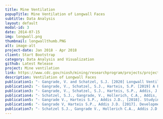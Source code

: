 ```yaml
---
title: Mine Ventilation
popupTitle: Mine Ventilation of Longwall Faces
subtitle: Data Analysis
layout: default
modal-id: 3
date: 2014-07-15
img: longwall.png
thumbnail: longwallthumb.PNG
alt: image-alt
project-date: Jan 2018 - Apr 2018
client: Start Bootstrap
category: Data Analysis and Visualization
github: Latest Release
project: Mine ventilation
link: https://www.cdc.gov/niosh/mining/researchprogram/projects/project_2014_927ZLDT.html
description: Ventilation of Longwall Faces
publication1: "- Gangrade, V. and Schatzel, S.J. [2020] Longwall Ventilation Field Studies: A Comparison of Bleeder and Bleederless Systems. In: proceedings of the Society of Mining, Metallurgy & Exploration Annual Conference. Phoenix, AZ: Feb 24-27"
publication2: "- Gangrade, V., Schatzel, S.J., Harteis, S.P. [2019] A Field Study of Longwall Mine Ventilation Using Tracer Gas in a Trona Mine. Springer Mining, Metallurgy & Exploration. ISSN: 2524-3462."
publication3: "- Gangrade, V., Schatzel, S.J., Harteis, S.P., Addis, J.D. [2019] Investigating the Impact of Caving on Longwall Mine Ventilation Using Scaled Physical Modeling. Springer Mining, Metallurgy & Exploration. 2019 Aug;36(4):729-740. "
publication4: "- Schatzel, S.J., Gangrade, V., Hollerich, C.A., Addis, J.D., Chasko, L.L. [2019] Face Ventilation on a Bleederless Longwall Panel. Springer Mining, Metallurgy & Exploration."
publication5: "- Gangrade V., Harteis S.P., Addis J.D., [2018]. Studying Longwall Ventilation with Physical Modeling. Coal Age Magazine. Vol. 123 No. 6. pp. 38-39."
publication6: "- Gangrade V, Harteis S.P., Addis J.D. [2017]. Development and Applications of a Scaled Aerodynamic Model for Simulations of Airflow in a Longwall Panel. In: proceedings of the 16th North American Mine Ventilation Symposium. Golden, CO: Colorado School of Mines. pp. 6-17–6-24."
publication7: "- Schatzel S.J., Gangrade V., Hollerich C.A., Addis J.D., Chasko L.L., [2017]. Tracer gas study to determine face ventilation air and gob gas movement patterns on a bleederless longwall panel. 2017 SME Annual Meeting and Exhibit, Denver, CO, February 19–22, 2017, Pre-print 17-137."
---
```

